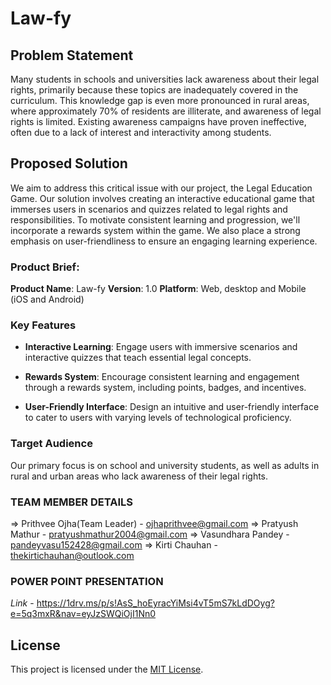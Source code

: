 # Law-fy

## Problem Statement
Many students in schools and universities lack awareness about their legal rights, primarily because these topics are inadequately covered in the curriculum. This knowledge gap is even more pronounced in rural areas, where approximately 70% of residents are illiterate, and awareness of legal rights is limited. Existing awareness campaigns have proven ineffective, often due to a lack of interest and interactivity among students.

## Proposed Solution
We aim to address this critical issue with our project, the Legal Education Game. Our solution involves creating an interactive educational game that immerses users in scenarios and quizzes related to legal rights and responsibilities. To motivate consistent learning and progression, we'll incorporate a rewards system within the game. We also place a strong emphasis on user-friendliness to ensure an engaging learning experience.

### Product Brief:
**Product Name**: Law-fy
**Version**: 1.0
**Platform**: Web, desktop and Mobile (iOS and Android)

### Key Features
- **Interactive Learning**: Engage users with immersive scenarios and interactive quizzes that teach essential legal concepts.

- **Rewards System**: Encourage consistent learning and engagement through a rewards system, including points, badges, and incentives.

- **User-Friendly Interface**: Design an intuitive and user-friendly interface to cater to users with varying levels of technological proficiency.

### Target Audience
Our primary focus is on school and university students, as well as adults in rural and urban areas who lack awareness of their legal rights.

### TEAM MEMBER DETAILS
=> Prithvee Ojha(Team Leader) - ojhaprithvee@gmail.com 
=> Pratyush Mathur            - pratyushmathur2004@gmail.com
=> Vasundhara Pandey          - pandeyvasu152428@gmail.com
=> Kirti Chauhan              - thekirtichauhan@outlook.com

### POWER POINT PRESENTATION
*Link* - https://1drv.ms/p/s!AsS_hoEyracYiMsi4vT5mS7kLdDOyg?e=5q3mxR&nav=eyJzSWQiOjI1Nn0




## License
This project is licensed under the [MIT License](LICENSE).
